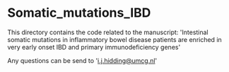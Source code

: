 # Somatic_mutations_IBD

This directory contains the code related to the manuscript: 'Intestinal somatic mutations in inflammatory bowel disease patients are enriched in very early onset IBD and primary immunodeficiency genes'

Any questions can be send to 'i.j.hidding@umcg.nl'


